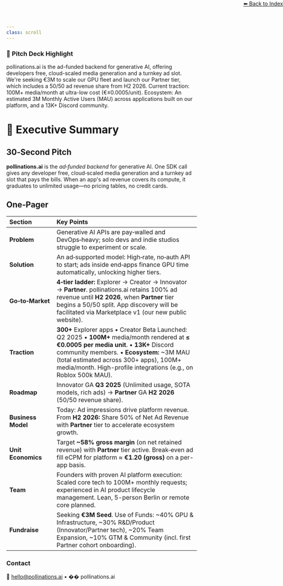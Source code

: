 ```yaml
---
class: scroll
---
```


<div style="text-align: right; position: absolute; top: 0; right: 0;">
<a href="/11">⬅️ Back to Index</a>
</div>

<div class="bg-yellow-100 p-4 rounded-lg border-l-4 border-yellow-500 mb-6">
  <h3 class="text-lg font-bold text-yellow-800">🌟 Pitch Deck Highlight</h3>
  <p class="text-yellow-800">pollinations.ai is the ad-funded backend for generative AI, offering developers free, cloud-scaled media generation and a turnkey ad slot. We're seeking €3M to scale our GPU fleet and launch our Partner tier, which includes a 50/50 ad revenue share from H2 2026. Current traction: 100M+ media/month at ultra-low cost (€≤0.0005/unit). Ecosystem: An estimated 3M Monthly Active Users (MAU) across applications built on our platform, and a 13K+ Discord community.</p>
</div>

# 📑 **Executive Summary**

## 30‑Second Pitch

**pollinations.ai** is the *ad‑funded backend* for generative AI. One SDK call gives any developer free, cloud‑scaled media generation and a turnkey ad slot that pays the bills. When an app's ad revenue covers its compute, it graduates to unlimited usage—no pricing tables, no credit cards.

## One‑Pager

| Section            | Key Points                                                                                                                                                                |
| :----------------- | :------------------------------------------------------------------------------------------------------------------------------------------------------------------------ |
| **Problem**        | Generative AI APIs are pay‑walled and DevOps‑heavy; solo devs and indie studios struggle to experiment or scale.                                                            |
| **Solution**       | An ad‑supported model: High‑rate, no‑auth API to start; ads inside end‑apps finance GPU time automatically, unlocking higher tiers.                                |
| **Go‑to‑Market**   | **4‑tier ladder:** Explorer → Creator → Innovator → **Partner**. pollinations.ai retains 100% ad revenue until **H2 2026**, when **Partner** tier begins a 50/50 split. App discovery will be facilitated via Marketplace v1 (our new public website).             |
| **Traction**       | **300+** Explorer apps • Creator Beta Launched: Q2 2025 • **100M+** media/month rendered at **≤ €0.0005 per media unit**. • **13K+** Discord community members. • **Ecosystem:** ~3M MAU (total estimated across 300+ apps), 100M+ media/month. High-profile integrations (e.g., on Roblox 500k MAU).                 |
| **Roadmap**        | Innovator GA **Q3 2025** (Unlimited usage, SOTA models, rich ads) → **Partner** GA **H2 2026** (50/50 revenue share).                                                            |
| **Business Model** | Today: Ad impressions drive platform revenue. From **H2 2026:** Share 50% of Net Ad Revenue with **Partner** tier to accelerate ecosystem growth.                         |
| **Unit Economics** | Target **~58% gross margin** (on net retained revenue) with **Partner** tier active. Break‑even ad fill eCPM for platform ≈ **€1.20 (gross)** on a per-app basis.                |
| **Team**           | Founders with proven AI platform execution: Scaled core tech to 100M+ monthly requests; experienced in AI product lifecycle management. Lean, 5-person Berlin or remote core planned. |
| **Fundraise**      | Seeking **€3M Seed**. Use of Funds: ~40% GPU & Infrastructure, ~30% R&D/Product (Innovator/Partner tech), ~20% Team Expansion, ~10% GTM & Community (incl. first Partner cohort onboarding). |

### Contact

📧 [hello@pollinations.ai](mailto:hello@pollinations.ai) • �� pollinations.ai

